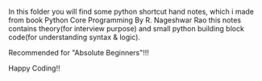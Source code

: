 In this folder you will find some python shortcut hand notes, which i made from book Python Core Programming By R. Nageshwar Rao
this notes contains theory(for interview purpose) and small python building block code(for understanding syntax & logic). 


Recommended for "Absolute Beginners"!!!

Happy Coding!!
